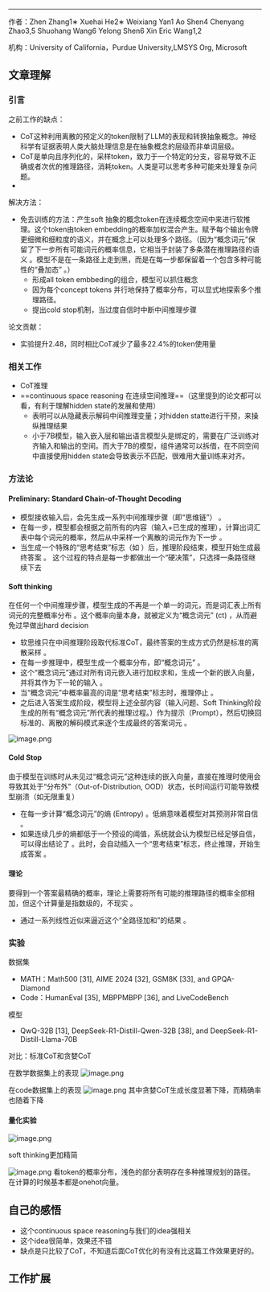 

***
作者：Zhen Zhang1∗ Xuehai He2∗ Weixiang Yan1 Ao Shen4 Chenyang Zhao3,5 Shuohang Wang6 Yelong Shen6 Xin Eric Wang1,2

机构：University of California，Purdue University,LMSYS Org, Microsoft
## 文章理解
### 引言
之前工作的缺点：
+ CoT这种利用离散的预定义的token限制了LLM的表现和转换抽象概念。神经科学有证据表明人类大脑处理信息是在抽象概念的层级而非单词层级。
+ CoT是单向且序列化的，采样token，致力于一个特定的分支，容易导致不正确或者次优的推理路径，消耗token。人类是可以思考多种可能来处理复杂问题。
+ 
解决方法：
+ 免去训练的方法：产生soft 抽象的概念token在连续概念空间中来进行软推理。这个token由token embedding的概率加权混合产生。赋予每个输出令牌更细微和细粒度的语义，并在概念上可以处理多个路径。（因为“概念词元”保留了下一步所有可能词元的概率信息，它相当于封装了多条潜在推理路径的语义 。模型不是在一条路径上走到黑，而是在每一步都保留着一个包含多种可能性的“叠加态” 。）
	+ 形成all token embbeding的组合，模型可以抓住概念
	+ 因为每个concept tokens 并行地保持了概率分布，可以显式地探索多个推理路径。
	+ 提出cold stop机制，当过度自信时中断中间推理步骤
	
论文贡献：
+ 实验提升2.48，同时相比CoT减少了最多22.4%的token使用量

### 相关工作
+ CoT推理
+ ==continuous space reasoning 在连续空间推理==（这里提到的论文都可以看，有利于理解hidden state的发展和使用）
	+ 表明可以从隐藏表示解码中间推理变量；对hidden statte进行干预，来操纵推理结果
	+ 小于7B模型，输入嵌入层和输出语言模型头是绑定的，需要在广泛训练对齐输入和输出的空间。而大于7B的模型，组件通常可以拆借，在不同空间中直接使用hidden state会导致表示不匹配，很难用大量训练来对齐。

### 方法论
#### Preliminary: Standard Chain-of-Thought Decoding
+ 模型接收输入后，会先生成一系列中间推理步骤（即“思维链”） 。
+ 在每一步，模型都会根据之前所有的内容（输入+已生成的推理），计算出词汇表中每个词元的概率，然后从中采样一个离散的词元作为下一步 。
+ 当生成一个特殊的“思考结束”标志（如 </think>）后，推理阶段结束，模型开始生成最终答案 。
这个过程的特点是每一步都做出一个“硬决策”，只选择一条路径继续下去 

#### Soft thinking
在任何一个中间推理步骤，模型生成的不再是一个单一的词元，而是词汇表上所有词元的完整概率分布 。这个概率向量本身，就被定义为“概念词元” (ct) ，从而避免过早做出hard decision

+ 软思维只在中间推理阶段取代标准CoT，最终答案的生成方式仍然是标准的离散采样 。
+ 在每一步推理中，模型生成一个概率分布，即“概念词元” 。
+ 这个“概念词元”通过对所有词元嵌入进行加权求和，生成一个新的嵌入向量，并将其作为下一轮的输入 。
+ 当“概念词元”中概率最高的词是“思考结束”标志时，推理停止 。
+ 之后进入答案生成阶段，模型将上述全部内容（输入问题、Soft Thinking阶段生成的所有“概念词元”所代表的推理过程。）作为提示（Prompt），然后切换回标准的、离散的解码模式来逐个生成最终的答案词元 。

![image.png](https://cdn.jsdelivr.net/gh/Thomas333333/MyPostImage/Images/20250724163717.png)

#### Cold Stop
由于模型在训练时从未见过“概念词元”这种连续的嵌入向量，直接在推理时使用会导致其处于“分布外”（Out-of-Distribution, OOD）状态，长时间运行可能导致模型崩溃（如无限重复）

+ 在每一步计算“概念词元”的熵 (Entropy) 。低熵意味着模型对其预测非常自信 。
+ 如果连续几步的熵都低于一个预设的阈值，系统就会认为模型已经足够自信，可以得出结论了 。此时，会自动插入一个“思考结束”标志，终止推理，开始生成答案 。

#### 理论
要得到一个答案最精确的概率，理论上需要将所有可能的推理路径的概率全部相加，但这个计算量是指数级的，不现实 。
+ 通过一系列线性近似来逼近这个“全路径加和”的结果 。
### 实验
数据集
+ MATH：Math500 [31], AIME 2024 [32], GSM8K [33], and GPQA-Diamond
+ Code：HumanEval [35], MBPPMBPP [36], and LiveCodeBench

模型
+ QwQ-32B [13], DeepSeek-R1-Distill-Qwen-32B [38], and DeepSeek-R1-Distill-Llama-70B

对比：标准CoT和贪婪CoT

在数学数据集上的表现
![image.png](https://cdn.jsdelivr.net/gh/Thomas333333/MyPostImage/Images/20250724170647.png)

在code数据集上的表现
![image.png](https://cdn.jsdelivr.net/gh/Thomas333333/MyPostImage/Images/20250724170746.png)
其中贪婪CoT生成长度显著下降，而精确率也随着下降

#### 量化实验

![image.png](https://cdn.jsdelivr.net/gh/Thomas333333/MyPostImage/Images/20250724171441.png)

soft thinking更加精简

![image.png](https://cdn.jsdelivr.net/gh/Thomas333333/MyPostImage/Images/20250724171545.png)
看token的概率分布，浅色的部分表明存在多种推理规划的路径。在计算的时候基本都是onehot向量。
## 自己的感悟
+ 这个continuous space reasoning与我们的idea强相关
+ 这个idea很简单，效果还不错
+ 缺点是只比较了CoT，不知道后面CoT优化的有没有比这篇工作效果更好的。
## 工作扩展


